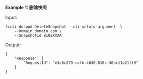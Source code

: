 **Example 1: 删除快照**

 

Input: 

```
tccli dnspod DeleteSnapshot --cli-unfold-argument  \
    --Domain domain.com \
    --SnapshotId B102XXXA
```

Output: 
```
{
    "Response": {
        "RequestId": "e3c8c279-ccfb-4630-810c-36bc11e21ff9"
    }
}
```

